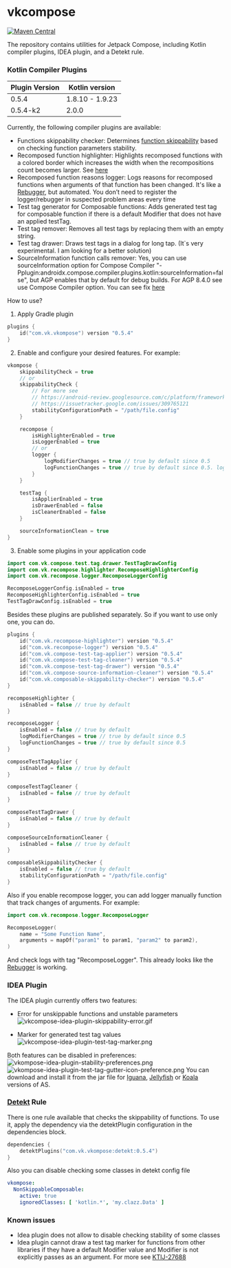 # vkcompose

[![Maven Central](https://img.shields.io/maven-central/v/com.vk.vkompose/com.vk.vkompose.gradle.plugin)](https://central.sonatype.com/search?q=vkompose)

The repository contains utilities for Jetpack Compose, including Kotlin compiler plugins, IDEA plugin, and a Detekt rule.

### Kotlin Compiler Plugins

| Plugin Version | Kotlin version  |
|----------------|-----------------|
| 0.5.4          | 1.8.10 - 1.9.23 | 
| 0.5.4-k2       | 2.0.0           |

Currently, the following compiler plugins are available:
- Functions skippability checker: Determines [function skippability](https://github.com/androidx/androidx/blob/androidx-main/compose/compiler/design/compiler-metrics.md#functions-that-are-restartable-but-not-skippable) based on checking function parameters stability.
- Recomposed function highlighter: Highlights recomposed functions with a colored border which increases the width when the recompositions count becomes larger. See [here](https://android-developers.googleblog.com/2022/03/play-time-with-jetpack-compose.html)
- Recomposed function reasons logger: Logs reasons for recomposed functions when arguments of that function has been changed. It's like a [Rebugger](https://github.com/theapache64/rebugger), but automated. You don’t need to register the logger/rebugger in suspected problem areas every time
- Test tag generator for Composable functions: Adds generated test tag for composable function if there is a default Modifier that does not have an applied testTag.
- Test tag remover: Removes all test tags by replacing them with an empty string.
- Test tag drawer: Draws test tags in a dialog for long tap. (It`s very experimental. I am looking for a better solution)
- SourceInformation function calls remover: Yes, you can use sourceInformation option for Compose Compiler "-Pplugin:androidx.compose.compiler.plugins.kotlin:sourceInformation=false", but AGP enables that by default for debug builds. For AGP 8.4.0 see use Compose Compiler option. You can see fix [here](https://issuetracker.google.com/issues/318384658)

How to use?
1. Apply Gradle plugin
```kotlin
plugins {
    id("com.vk.vkompose") version "0.5.4"
}
```

2. Enable and configure your desired features. For example:
```kotlin
vkompose {
    skippabilityCheck = true
    // or
    skippabilityCheck {
        // For more see
        // https://android-review.googlesource.com/c/platform/frameworks/support/+/2668595
        // https://issuetracker.google.com/issues/309765121
        stabilityConfigurationPath = "/path/file.config"
    }

    recompose {
        isHighlighterEnabled = true
        isLoggerEnabled = true
        // or
        logger {
            logModifierChanges = true // true by default since 0.5
            logFunctionChanges = true // true by default since 0.5. log when function arguments (like lambdas or function references) of composable function are changed
        }
    }

    testTag {
        isApplierEnabled = true
        isDrawerEnabled = false
        isCleanerEnabled = false
    }

    sourceInformationClean = true
}
```
3. Enable some plugins in your application code
```kotlin
import com.vk.compose.test.tag.drawer.TestTagDrawConfig
import com.vk.recompose.highlighter.RecomposeHighlighterConfig
import com.vk.recompose.logger.RecomposeLoggerConfig

RecomposeLoggerConfig.isEnabled = true
RecomposeHighlighterConfig.isEnabled = true
TestTagDrawConfig.isEnabled = true
```

Besides these plugins are published separately. So if you want to use only one, you can do.
```kotlin
plugins {
    id("com.vk.recompose-highlighter") version "0.5.4"
    id("com.vk.recompose-logger") version "0.5.4"
    id("com.vk.compose-test-tag-applier") version "0.5.4"
    id("com.vk.compose-test-tag-cleaner") version "0.5.4"
    id("com.vk.compose-test-tag-drawer") version "0.5.4"
    id("com.vk.compose-source-information-cleaner") version "0.5.4"
    id("com.vk.composable-skippability-checker") version "0.5.4"
}

recomposeHighlighter {
    isEnabled = false // true by default
}

recomposeLogger {
    isEnabled = false // true by default
    logModifierChanges = true // true by default since 0.5
    logFunctionChanges = true // true by default since 0.5
}

composeTestTagApplier {
    isEnabled = false // true by default
}

composeTestTagCleaner {
    isEnabled = false // true by default
}

composeTestTagDrawer {
    isEnabled = false // true by default
}

composeSourceInformationCleaner {
    isEnabled = false // true by default
}

composableSkippabilityChecker {
    isEnabled = false // true by default
    stabilityConfigurationPath = "/path/file.config"
}
```

Also if you enable recompose logger, you can add logger manually function that track changes of arguments. For example:
```kotlin
import com.vk.recompose.logger.RecomposeLogger

RecomposeLogger(
    name = "Some Function Name",
    arguments = mapOf("param1" to param1, "param2" to param2),
)
```
And check logs with tag "RecomposeLogger". This already looks like the [Rebugger](https://github.com/theapache64/rebugger) is working.

### IDEA Plugin
The IDEA plugin currently offers two features:
- Error for unskippable functions and unstable parameters
![vkcompose-idea-plugin-skippability-error.gif](art/vkcompose-idea-plugin-skippability-error.gif)

- Marker for generated test tag values
![vkcompose-idea-plugin-test-tag-marker.png](art/vkcompose-idea-plugin-test-tag-marker.png)

Both features can be disabled in preferences:
![vkompose-idea-plugin-stability-preferences.png](art/vkompose-idea-plugin-stability-preferences.png)
![vkompose-idea-plugin-test-tag-gutter-icon-preference.png](art/vkompose-idea-plugin-test-tag-gutter-icon-preference.png)
You can download and install it from the jar file for [Iguana](idea-plugin/vkompose/vkompose-0.2.4-Iguana.jar), [Jellyfish](idea-plugin/vkompose/vkompose-0.2.4-Jellyfish.jar) or [Koala](idea-plugin/vkompose/vkompose-0.2.4-Koala.jar) versions of AS.

### [Detekt](https://github.com/detekt/detekt) Rule
There is one rule available that checks the skippability of functions. To use it, apply the dependency via the detektPlugin configuration in the dependencies block.
```kotlin
dependencies {
    detektPlugins("com.vk.vkompose:detekt:0.5.4")
}
```

Also you can disable checking some classes in detekt config file
```yaml
vkompose:
  NonSkippableComposable:
    active: true
    ignoredClasses: [ 'kotlin.*', 'my.clazz.Data' ]
```

### Known issues
- Idea plugin does not allow to disable checking stability of some classes
- Idea plugin cannot draw a test tag marker for functions from other libraries if they have a default Modifier value and Modifier is not explicitly passes as an argument. For more see [KTIJ-27688](https://youtrack.jetbrains.com/issue/KTIJ-27688/Quick-documentation-shows-COMPILEDCODE-instead-of-the-real-default-value-for-compiled-code-with-sources)